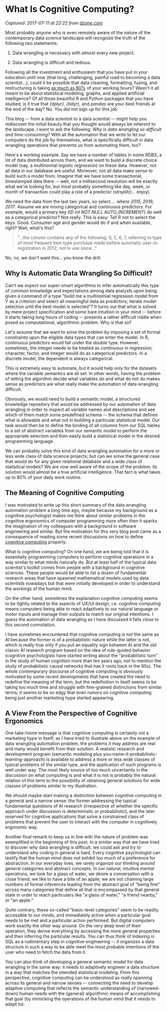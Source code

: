 # What Is Cognitive Computing?

_Captured: 2017-07-11 at 22:22 from [dzone.com](https://dzone.com/articles/what-is-cognitive-computing?edition=306252&utm_source=Daily%20Digest&utm_medium=email&utm_campaign=dd%202017-07-11)_

Most probably anyone who is even remotely aware of the nature of the contemporary data science landscape will recognize the truth of the following two statements:

  1. Data wrangling is necessary with almost every new project.

  2. Data wrangling is difficult and tedious.

Following all the investment and enthusiasm that you have put in your education until now (that long, challenging, painful road to becoming a data scientist…), could it be possible that data cleaning, formatting, fusing, and restructuring is taking [as much as 80%](https://www.forbes.com/sites/gilpress/2016/03/23/data-preparation-most-time-consuming-least-enjoyable-data-science-task-survey-says/#37cfe67c6f63) of your working hours? Wasn't it all meant to be about statistical modeling, graphs, and applied artificial intelligence? Of all those beautiful R and Python packages that you have studied, is it true that _{dplyr}_, _{tidyr}_, and _pandas_ are your best friends at the end of the day? No. You did not sign up for this job.

This blog -- from a data scientist to a data scientist -- might help you rediscover the initial beauty that you thought would always be inherent to the landscape. I want to ask the following: _Why is data wrangling so difficult and time-consuming?_ With all the automation that we write to let our computers do the job by themselves, what is specifically difficult in data wrangling operations that prevents us from automating them, too?

Here's a working example. Say we have a number of tables in some RDBS, a lot of data distributed across them, and we want to build a discrete choice model (say, a multinomial logistic regression) on these data. However, not all data in our database are useful. Moreover, not all data make sense to build such a model from. Imagine that we have some transactional, timestamped data there -- well, not a millisecond resolution will be exactly what we're looking for, but most probably something like day, week, or month of transaction could play a role of a predictor (_strsplit()…_ enjoy).

We need the data from the last two years, so select _… where 2015, 2016, 2017_. Assume we are mixing categorical and continuous predictors. For example, would a primary key (_ID int NOT NULL AUTO_INCREMENT_) do well as a categorical predictor? Not really. This is easy: Tell R not to select the keys. Good. Consumer age and gender would do if and when available, right? Wait, what's this?

> "…the column contains any of the following: 0, 2, 6, 7, referring to type of most frequent item type purchase made before automatic user re-registration in 2012; not in use since…"

No, no, we don't want this... you know the drill.

## **Why Is Automatic Data Wrangling So Difficult?**

Can't we expect our super-smart algorithms to infer automatically this type of common knowledge and expectations among data analysts upon being given a command of a type "build me a multinomial regression model from Y as a criterion and select all meaningful data as predictors; iterate model selection until the best model is selected"? It turns out that what is solved by mere project specification and some bare intuition in your mind -- before it starts taking long hours of coding -- presents a rather difficult riddle when posed as computational, algorithmic problem. Why is that so?

Let's assume that we want to solve the problem by imposing a set of formal constraints upon the eligible data types that can enter the model. In R, continuous predictors would fall under the double type. However, sometimes, the integer needs to be treated as continuous in regression; character, factor, and integer would do as categorical predictors. In a discrete model, the dependent is always categorical.

This is extremely easy to automate, but it would help only for the datasets where the variable semantics are all set. In other words, having the problem of letting the algorithm decide what variables do and what do not do makes sense as predictors are what really make the automation of data wrangling difficult.

Obviously, we would need to build a semantic model, a structured knowledge repository that would be addressed by our automation of data wrangling in order to inspect all variable names and descriptions and see which of them match some predefined schema -- the schema that defines what is allowable and what not in building a particular statistical model. Our task would then be to define the binding of all columns from our SQL tables to a set of abstract variables from our semantic model to perform the appropriate selection and then easily build a statistical model in the desired programming language.

We can probably solve this kind of data wrangling automation for a more or less wide class of data science projects; but can we solve the general case that would do for any given relational database and a wide class of statistical models? We are now well aware of the scope of the problem: its solution would almost be a true artificial intelligence. That fact is what takes up to 80% of your daily work routine.

## **The Meaning of Cognitive Computing**

I was motivated to write up this short summary of the data wrangling automation problem a long time ago, maybe because my background as a cognitive psychologist makes me think about similar problems in the cognitive ergonomics of computer programming more often then it sparks the imagination of my colleagues with a background in software engineering and similar. But the motivation for this very blog post came as a consequence of reading some recent discussions on how to define [cognitive computing](https://en.wikipedia.org/wiki/Cognitive_computing) properly.

What is cognitive computing? On one hand, we are being told that it is essentially programming computers to perform cognitive operations in a way similar to what minds naturally do. But at least half of the typical data scientist's toolkit comes from people with a background in cognitive sciences. These people would be able to list a dozen of fundamental research areas that have spawned mathematical models used by data scientists nowadays but that were initially developed in order to understand the workings of the human mind.

On the other hand, sometimes the explanation cognitive computing seems to be tightly related to the aspects of UX/UI design, i.e. cognitive computing means computers being able to react adaptively to our natural language or motor inputs and manage their outputs to match our original intentions. I guess the automation of data wrangling as I have discussed it falls close to this second connotation.

I have sometimes encountered that cognitive computing is not the same as AI because the former is of a probabilistic nature while the latter is not, which is really true only if you put an equality sign between AI and the old classic AI research program based on the idea of rule-guided behavior (cognitive psychologists have started writing about the "probabilistic turn" in the study of human cognition more than ten years ago, not to mention the study of probabilistic causal networks that has it roots back in the 80s). The whole contemporary discourse of cognitive computing is obviously motivated by some recent developments that have created the need to redefine the meaning of the term, but the redefinition in itself seems to be taking too much time and struggle with fine-grained distinctions from similar terms; it seems to be so edgy that even rumors on cognitive computing being just another marketing hype started appearing.

## **A View From the Perspective of Cognitive Ergonomics**

One take-home message is that cognitive computing is certainly not a marketing hype in itself; as I have tried to illustrate above on the example of data wrangling automation problem, the problems it may address are real and many would benefit from their solution. A realistic research and development program (semantic modeling plus you-name-it-probabilistic-learning-approach) is available to address a more or less wide classes of typical problems of the similar type, and the application of such programs is well under way. The most likely source of too much uncertainty in the discussion on what computing is and what it is not is probably the natural relation of this term to the possibility of obtaining general solutions for wide classes of problems similar to my illustration.

We should maybe start making a distinction between cognitive computing in a general and a narrow sense: the former addressing the typical fundamental questions of AI research (irrespective of whether the specific approach under discussion is deterministic or probabilistic), and the later reserved for cognitive applications that solve a constrained class of problems that prevent the user to interact with the computer in cognitively ergonomic way.

Another final remark to keep us in line with the nature of problem was exemplified in the beginning of this post. In a similar way that we have tried to discover why data wrangling is difficult, we could ask and try to understand why coding in general is hard. Every cognitive psychologist can testify that the human mind does not exhibit too much of a preference for abstraction. In our everyday lives, we rarely organize our thinking around general categories and abstract concepts. In our natural, intuitive mental operations, we look for a glass of water, we desire a conversation with a close friend, we like to have a bite of an apple; we are not chaining large numbers of formal inferences leading from the abstract goal of "being fine" across many categories that define all that is encompassed by that general state in order to reach particulars like "a glass of water," "a friend nearby," or "an apple."

Quite contrary, these so-called "basic-level categories" seem to be readily accessible to our minds, and immediately active when a particular goal needs to be met and a particular action performed. But digital computers work exactly the other way around: On the very deep level of their operation, they derive everything by accessing the more general properties and then inferring the particular results. You can thus think of indexing in SQL as a rudimentary step in cognitive engineering -- it organizes a data structure in such a way to be able meet the most probable intentions of the user who need to fetch the data from it.

You can also think of developing a general semantic model for data wrangling in the same way: it needs to adaptively engineer a data structure in a way that matches the intended statistical modeling. From this perspective, cognitive computing can be understood as really spanning across its general and narrow senses -- connecting the need to develop adaptive computing that reflects the semantic understanding of (narrowed-down) human needs with the (general) algorithmic means of accomplishing that goal (by mimicking the operations of the human mind that it needs to adapt to).
